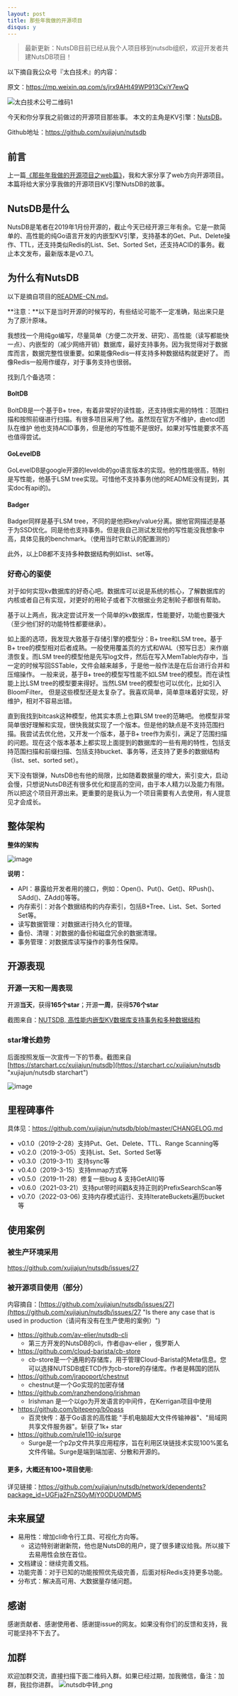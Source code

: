 ```yaml
---
layout: post
title: 那些年我做的开源项目
disqus: y
---
```


> 最新更新：NutsDB目前已经从我个人项目移到nutsdb组织，欢迎开发者共建NutsDB项目！

以下摘自我公众号『太白技术』的内容：

原文：https://mp.weixin.qq.com/s/jrx9AHt49WP913CxiY7ewQ

![太白技术公号二维码1](https://user-images.githubusercontent.com/6065007/155888234-397a5416-b9f3-48b0-a471-69bc9778ec82.jpg)


今天和你分享我之前做过的开源项目那些事。
本文的主角是KV引擎：[NutsDB]("https://github.com/xujiajun/nutsdb" "NutsDB")。

Github地址：<a href="https://github.com/xujiajun/nutsdb">https://github.com/xujiajun/nutsdb</a>


## 前言

上一篇[《那些年我做的开源项目之web篇》](https://mp.weixin.qq.com/s/emkUCc1BNiazzuNX1gkcCQ "《那些年我做的开源项目之web篇》")，我和大家分享了web方向开源项目。
本篇将给大家分享我做的开源项目KV引擎NutsDB的故事。

## NutsDB是什么

NutsDB是笔者在2019年1月份开源的，截止今天已经开源三年有余。它是一款简单的、高性能的纯Go语言开发的内嵌型KV引擎，支持基本的Get、Put、Delete操作、TTL，还支持类似Redis的List、Set、Sorted Set，还支持ACID的事务。截止本文发布，最新版本是v0.7.1。

## 为什么有NutsDB

以下是摘自项目的[README-CN.md](https://github.com/xujiajun/nutsdb/blob/master/README-CN.md)。

**注意：**以下是当时开源的时候写的，有些结论可能不一定准确，贴出来只是为了原汁原味。


我想找一个用纯go编写，尽量简单（方便二次开发、研究）、高性能（读写都能快一点）、内嵌型的（减少网络开销）数据库，最好支持事务。因为我觉得对于数据库而言，数据完整性很重要。如果能像Redis一样支持多种数据结构就更好了。 而像Redis一般用作缓存，对于事务支持也很弱。

找到几个备选项：

#### BoltDB
BoltDB是一个基于B+ tree，有着非常好的读性能，还支持很实用的特性：范围扫描和按照前缀进行扫描。有很多项目采用了他。虽然现在官方不维护，由etcd团队在维护 他也支持ACID事务，但是他的写性能不是很好。如果对写性能要求不高也值得尝试。

#### GoLevelDB
GoLevelDB是google开源的leveldb的go语言版本的实现。他的性能很高，特别是写性能，他基于LSM tree实现。可惜他不支持事务(他的README没有提到，其实doc有api的)。

#### Badger
Badger同样是基于LSM tree，不同的是他把key/value分离。据他官网描述是基于为SSD优化。同是他也支持事务。但是我自己测试发现他的写性能没我想象中高，具体见我的benchmark。（使用当时它默认的配置测的）

此外，以上DB都不支持多种数据结构例如list、set等。

### 好奇心的驱使
对于如何实现kv数据库的好奇心吧。数据库可以说是系统的核心，了解数据库的内核或者自己有实现，对更好的用轮子或者下次根据业务定制轮子都很有帮助。

基于以上两点，我决定尝试开发一个简单的kv数据库，性能要好，功能也要强大（至少他们好的功能特性都要继承）。

如上面的选项，我发现大致基于存储引擎的模型分：B+ tree和LSM tree。基于B+ tree的模型相对后者成熟。一般使用覆盖页的方式和WAL（预写日志）来作崩溃恢复。而LSM tree的模型他是先写log文件，然后在写入MemTable内存中，当一定的时候写回SSTable，文件会越来越多，于是他一般作法是在后台进行合并和压缩操作。 一般来说，基于B+ tree的模型写性能不如LSM tree的模型。而在读性能上比LSM tree的模型要来得好。当然LSM tree的模型也可以优化，比如引入BloomFilter。 但是这些模型还是太复杂了。我喜欢简单，简单意味着好实现，好维护，相对不容易出错。

直到我找到bitcask这种模型，他其实本质上也算LSM tree的范畴吧。 他模型非常简单很好理解和实现，很快我就实现了一个版本。但是他的缺点是不支持范围扫描。我尝试去优化他，又开发一个版本，基于B+ tree作为索引，满足了范围扫描的问题。现在这个版本基本上都实现上面提到的数据库的一些有用的特性，包括支持范围扫描和前缀扫描、包括支持bucket、事务等，还支持了更多的数据结构（list、set、sorted set）。

天下没有银弹，NutsDB也有他的局限，比如随着数据量的增大，索引变大，启动会慢，只想说NutsDB还有很多优化和提高的空间，由于本人精力以及能力有限。所以把这个项目开源出来。更重要的是我认为一个项目需要有人去使用，有人提意见才会成长。

## 整体架构

**整体的架构**
 
![image](https://user-images.githubusercontent.com/6065007/159166806-2aeb0e8e-b30c-49c3-a72a-ed3c33e45058.png)

**说明：**

* API：暴露给开发者用的接口，例如：Open()、Put()、Get()、RPush()、SAdd()、ZAdd()等等。
* 内存索引：对各个数据结构的内存索引，包括B+Tree、List、Set、Sorted Set等。
* 读写数据管理：对数据进行持久化的管理。
* 备份、清理：对数据的备份和磁盘冗余的数据清理。
* 事务管理：对数据库读写操作的事务性保障。

## 开源表现

### 开源一天和一周表现

开源**当天**，获得**165个star**；开源**一周**，获得**576个star**

截图来自：[NUTSDB, 高性能内嵌型KV数据库支持事务和多种数据结构](http://xujiajun.cn/2019/03/11/nutsdb/ "NUTSDB, 高性能内嵌型KV数据库支持事务和多种数据结构")



### star增长趋势

后面按照发版一次宣传一下的节奏。截图来自 [https://starchart.cc/xujiajun/nutsdb](https://starchart.cc/xujiajun/nutsdb "xujiajun/nutsdb starchart")

![image](https://user-images.githubusercontent.com/6065007/159166874-2afa2fb3-ab91-4140-acc4-b3846bf36ba6.png)


## 里程碑事件

具体见：<a href="https://github.com/xujiajun/nutsdb/blob/master/CHANGELOG.md">https://github.com/xujiajun/nutsdb/blob/master/CHANGELOG.md</a>

* v0.1.0（2019-2-28）支持Put、Get、Delete、TTL、Range Scanning等
* v0.2.0（2019-3-05）支持List、Set、Sorted Set等
* v0.3.0（2019-3-11）支持sync等
* v0.4.0（2019-3-15）支持mmap方式等
* v0.5.0（2019-11-28）修复一些bug & 支持GetAll()等
* v0.6.0（2021-03-21）支持put带时间戳&支持正则的PrefixSearchScan等
* v0.7.0（2022-03-06) 支持内存模式运行、支持IterateBuckets遍历bucket等
 
## 使用案例

### 被生产环境采用
https://github.com/xujiajun/nutsdb/issues/27

### 被开源项目使用（部分）

内容摘自：[https://github.com/xujiajun/nutsdb/issues/27](https://github.com/xujiajun/nutsdb/issues/27 "Is there any case that is used in production（请问有没有在生产使用的案例）")


* https://github.com/av-elier/nutsdb-cli
   * 第三方开发的NutsDB的cli，作者@av-elier ，俄罗斯人
* https://github.com/cloud-barista/cb-store 
  * cb-store是一个通用的存储库，用于管理Cloud-Barista的Meta信息。您可以选择NUTSDB或ETCD作为cb-store的存储库。作者是韩国的团队
* https://github.com/jrapoport/chestnut
   * chestnut是一个Go实现的加密存储
* https://github.com/ranzhendong/irishman 
  * Irishman 是一个以go为开发语言的中间件，在Kerrigan项目中使用
* https://github.com/bitepeng/b0pass
  * 百灵快传：基于Go语言的高性能 "手机电脑超大文件传输神器"、"局域网共享文件服务器"。斩获了1k+ star
* https://github.com/rule110-io/surge 
  * Surge是一个p2p文件共享应用程序，旨在利用区块链技术实现100%匿名文件传输。Surge是端到端加密、分散和开源的。

#### 更多，大概还有100+项目使用:

详见链接：https://github.com/xujiajun/nutsdb/network/dependents?package_id=UGFja2FnZS0yMjY0ODU0MDM5


## 未来展望

* 易用性：增加cli命令行工具、可视化方向等。
  * 这边特别谢谢新院，他也是NutsDB的用户，提了很多建议给我。所以接下去易用性会放在首位。
* 文档建设：继续完善文档。
* 功能完善：对于已知的功能按照优先级完善，后面对标Redis支持更多功能。
* 分布式：解决高可用、大数据量存储问题。

## 感谢

感谢贡献者、感谢使用者、感谢提issue的网友。如果没有你们的反馈和支持，我可能坚持不下去了。

## 加群

欢迎加群交流，直接扫描下面二维码入群。如果已经过期，加我微信，备注：加群，我拉你进群。
![nutsdb中转_png](https://user-images.githubusercontent.com/6065007/159166824-b2643019-e77d-4124-8981-15502be10106.png)


